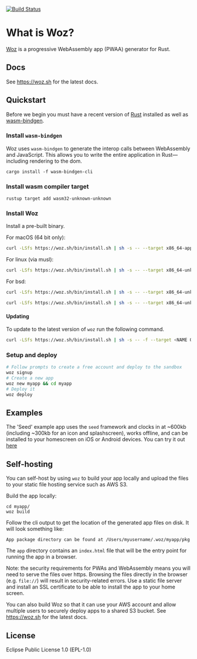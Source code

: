 [![Build Status](https://travis-ci.org/alexkehayias/woz.svg?branch=master)](https://travis-ci.org/alexkehayias/woz)

# What is Woz?

[Woz](https://woz.sh) is a progressive WebAssembly app (PWAA) generator for Rust.

## Docs

See https://woz.sh for the latest docs.

## Quickstart

Before we begin you must have a recent version of [Rust](https://www.rust-lang.org) installed as well as [wasm-bindgen](https://github.com/rustwasm/wasm-bindgen).

### Install `wasm-bindgen`

Woz uses `wasm-bindgen` to generate the interop calls between WebAssembly and JavaScript. This allows you to write the entire application in Rust—including rendering to the dom.

```
cargo install -f wasm-bindgen-cli
```

### Install wasm compiler target

```
rustup target add wasm32-unknown-unknown
```


### Install Woz

Install a pre-built binary.

For macOS (64 bit only):

```sh
curl -LSfs https://woz.sh/bin/install.sh | sh -s -- --target x86_64-apple-darwin
```

For linux (via musl):

```sh
curl -LSfs https://woz.sh/bin/install.sh | sh -s -- --target x86_64-unknown-linux-musl
```

For bsd:

```sh
curl -LSfs https://woz.sh/bin/install.sh | sh -s -- --target x86_64-unknown-freebsd
```

```sh
curl -LSfs https://woz.sh/bin/install.sh | sh -s -- --target x86_64-unknown-netbsd
```

#### Updating

To update to the latest version of `woz` run the following command.

```sh
curl -LSfs https://woz.sh/bin/install.sh | sh -s -- -f --target <NAME OF TARGET>
```

### Setup and deploy

```sh
# Follow prompts to create a free account and deploy to the sandbox
woz signup
# Create a new app
woz new myapp && cd myapp
# Deploy it
woz deploy
```

## Examples

The 'Seed' example app uses the `seed` framework and clocks in at ~600kb (including ~300kb for an icon and splashscreen), works offline, and can be installed to your homescreen on iOS or Android devices. You can try it out [here](https://woz.sh/us-west-2:f72ab923-2251-4e0d-925e-f3a4408ec70e/seed/index.html)

## Self-hosting

You can self-host by using `woz` to build your app locally and upload the files to your static file hosting service such as AWS S3.

Build the app locally:

```
cd myapp/
woz build
```

Follow the cli output to get the location of the generated app files on disk. It will look something like:

```
App package directory can be found at /Users/myusername/.woz/myapp/pkg
```

The `app` directory contains an `index.html` file that will be the entry point for running the app in a browser.

Note: the security requirements for PWAs and WebAssembly means you will need to serve the files over https. Browsing the files directly in the browser (e.g. `file://`) will result in security-related errors. Use a static file server and install an SSL certificate to be able to install the app to your home screen.

You can also build Woz so that it can use your AWS account and allow multiple users to securely deploy apps to a shared S3 bucket. See https://woz.sh for the latest docs.

## License

Eclipse Public License 1.0 (EPL-1.0)
